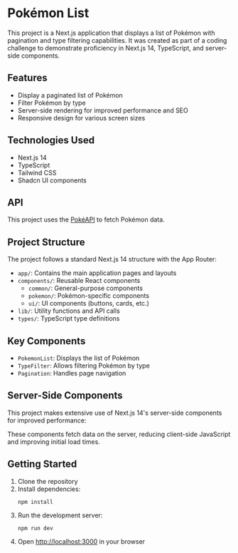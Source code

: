 # Pokémon List

This project is a Next.js application that displays a list of Pokémon with pagination and type filtering capabilities. It was created as part of a coding challenge to demonstrate proficiency in Next.js 14, TypeScript, and server-side components.

## Features

- Display a paginated list of Pokémon
- Filter Pokémon by type
- Server-side rendering for improved performance and SEO
- Responsive design for various screen sizes

## Technologies Used

- Next.js 14
- TypeScript
- Tailwind CSS
- Shadcn UI components

## API

This project uses the [PokéAPI](https://pokeapi.co/) to fetch Pokémon data.

## Project Structure

The project follows a standard Next.js 14 structure with the App Router:

- `app/`: Contains the main application pages and layouts
- `components/`: Reusable React components
  - `common/`: General-purpose components
  - `pokemon/`: Pokémon-specific components
  - `ui/`: UI components (buttons, cards, etc.)
- `lib/`: Utility functions and API calls
- `types/`: TypeScript type definitions

## Key Components

- `PokemonList`: Displays the list of Pokémon
- `TypeFilter`: Allows filtering Pokémon by type
- `Pagination`: Handles page navigation

## Server-Side Components

This project makes extensive use of Next.js 14's server-side components for improved performance:

These components fetch data on the server, reducing client-side JavaScript and improving initial load times.

## Getting Started

1. Clone the repository
2. Install dependencies:
   ```
   npm install
   ```
3. Run the development server:
   ```
   npm run dev
   ```
4. Open [http://localhost:3000](http://localhost:3000) in your browser
